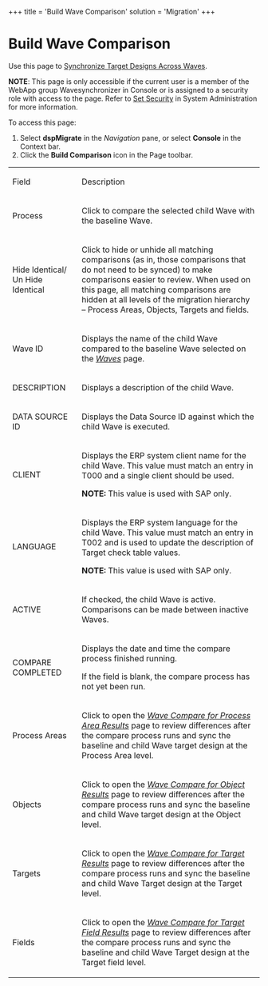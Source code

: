 +++
title = 'Build Wave Comparison'
solution = 'Migration'
+++

# Build Wave Comparison

<div class="use" data-xmlns="">

Use this page to [Synchronize Target Designs Across
Waves](../Use_Cases/Synchronize_Target_Designs_Across_Waves).

</div>

**NOTE**: This page is only accessible if the current user is a member
of the WebApp group Wavesynchronizer in Console or is assigned to a
security role with access to the page. Refer to [Set
Security](../../../Platform/Sys_Admin/Use_Cases/Setting_security) in
System Administration for more information.

To access this page:

1.  Select
    <span style="font-weight: bold;" data-xmlns="http://www.w3.org/1999/xhtml">dspMigrate</span>
    in the
    <span style="font-style: italic;" data-xmlns="http://www.w3.org/1999/xhtml">Navigation</span>
    pane, or select
    <span style="font-weight: bold;" data-xmlns="http://www.w3.org/1999/xhtml">Console</span>
    in the Context bar.
2.  Click the
    <span style="font-weight: bold;" data-xmlns="http://www.w3.org/1999/xhtml">
    Build Comparison</span> icon in the Page toolbar.

<table>
<tbody>
<tr class="odd">
<td><p>Field</p></td>
<td><p>Description</p></td>
</tr>
<tr class="even">
<td><p>Process</p></td>
<td><p>Click to compare the selected child Wave with the baseline Wave.</p></td>
</tr>
<tr class="odd">
<td><p>Hide Identical/ Un Hide Identical</p></td>
<td><p>Click to hide or unhide all matching comparisons (as in, those comparisons that do not need to be synced) to make comparisons easier to review. When used on this page, all matching comparisons are hidden at all levels of the migration hierarchy – Process Areas, Objects, Targets and fields.</p></td>
</tr>
<tr class="even">
<td><p>Wave ID</p></td>
<td><p>Displays the name of the child Wave compared to the baseline Wave selected on the <em><a href="Waves_H">Waves</a></em> page.</p></td>
</tr>
<tr class="odd">
<td><p>DESCRIPTION</p></td>
<td><p>Displays a description of the child Wave.</p></td>
</tr>
<tr class="even">
<td><p>DATA SOURCE ID</p></td>
<td><p>Displays the Data Source ID against which the child Wave is executed.</p></td>
</tr>
<tr class="odd">
<td><p>CLIENT</p></td>
<td><p>Displays the ERP system client name for the child Wave. This value must match an entry in T000 and a single client should be used.</p>
<p><strong>NOTE:</strong> This value is used with SAP only.</p></td>
</tr>
<tr class="even">
<td><p>LANGUAGE</p></td>
<td><p>Displays the ERP system language for the child Wave. This value must match an entry in T002 and is used to update the description of Target check table values.</p>
<p><strong>NOTE:</strong> This value is used with SAP only.</p></td>
</tr>
<tr class="odd">
<td><p>ACTIVE</p></td>
<td><p>If checked, the child Wave is active. Comparisons can be made between inactive Waves.</p></td>
</tr>
<tr class="even">
<td><p>COMPARE COMPLETED</p></td>
<td><p>Displays the date and time the compare process finished running.</p>
<p>If the field is blank, the compare process has not yet been run.</p></td>
</tr>
<tr class="odd">
<td><p>Process Areas</p></td>
<td><p>Click to open the <em><a href="Wave_Compare_for_Process_Area_Results_H">Wave Compare for Process Area Results</a></em> page to review differences after the compare process runs and sync the baseline and child Wave target design at the Process Area level.</p></td>
</tr>
<tr class="even">
<td><p>Objects</p></td>
<td><p>Click to open the <em><a href="Wave_Compare_for_Object_Results_H">Wave Compare for Object Results</a></em> page to review differences after the compare process runs and sync the baseline and child Wave target design at the Object level.</p></td>
</tr>
<tr class="odd">
<td><p>Targets</p></td>
<td><p>Click to open the <em><a href="Wave_Compare_for_Target_Results">Wave Compare for Target Results</a></em> page to review differences after the compare process runs and sync the baseline and child Wave Target design at the Target level.</p></td>
</tr>
<tr class="even">
<td><p>Fields</p></td>
<td><p>Click to open the <em><a href="Wave_Compare_for_Target_Field_Results">Wave Compare for Target Field Results</a></em> page to review differences after the compare process runs and sync the baseline and child Wave Target design at the Target field level.</p></td>
</tr>
</tbody>
</table>
